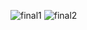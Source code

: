 ![final1](https://user-images.githubusercontent.com/127237710/235756168-18799c92-27ec-41f2-a8a3-1c4fe1ac3122.PNG)
![final2](https://user-images.githubusercontent.com/127237710/235756189-3db1a888-9b0d-4960-8aa7-666bd221da6b.PNG)

